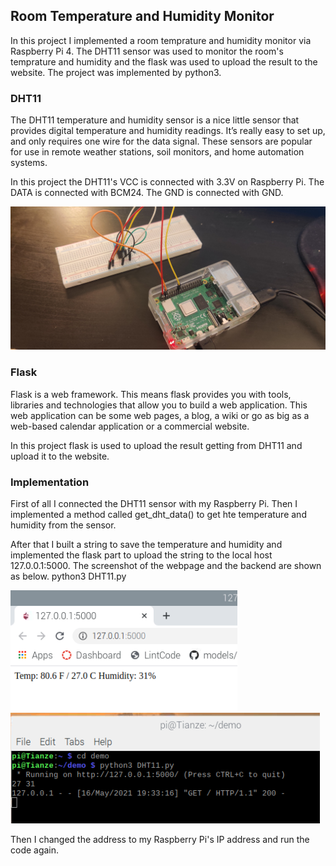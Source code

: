 
## Room Temperature and Humidity Monitor

In this project I implemented a room temprature and humidity monitor via Raspberry Pi 4. The DHT11 sensor was used to monitor the room's temprature and humidity and the flask was used to upload the result to the website. The project was implemented by python3.


### DHT11 
The DHT11 temperature and humidity sensor is a nice little sensor that provides digital temperature and humidity readings. It’s really easy to set up, and only requires one wire for the data signal. These sensors are popular for use in remote weather stations, soil monitors, and home automation systems.

In this project the DHT11's VCC is connected with 3.3V on Raspberry Pi. The DATA is connected with BCM24. The GND is connected with GND.

![alt text](https://github.com/wastelander47/629IoT/blob/main/Project/connection.jpg)

### Flask
Flask is a web framework. This means flask provides you with tools, libraries and technologies that allow you to build a web application. This web application can be some web pages, a blog, a wiki or go as big as a web-based calendar application or a commercial website.

In this project flask is used to upload the result getting from DHT11 and upload it to the website.

### Implementation
First of all I connected the DHT11 sensor with my Raspberry Pi. Then I implemented a method called get_dht_data() to get hte temperature and humidity from the sensor. 

After that I built a string to save the temperature and humidity and implemented the flask part to upload the string to the local host 127.0.0.1:5000. The screenshot of the webpage and the backend are shown as below.
    python3 DHT11.py

![alt text](https://github.com/wastelander47/629IoT/blob/main/Project/local_url.png)
![alt text](https://github.com/wastelander47/629IoT/blob/main/Project/backend.png)

Then I changed the address to my Raspberry Pi's IP address and run the code again.

